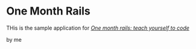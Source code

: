  # One Month Rails

 THis is the sample application for 
 [*One month rails: teach yourself to code*](http://onemonthrails.com)

 by me